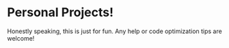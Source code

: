 # Personal Projects!
Honestly speaking, this is just for fun. Any help or code optimization tips are welcome!